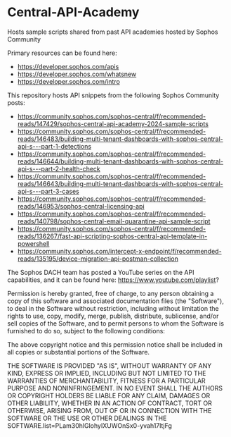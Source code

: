 # Central-API-Academy
Hosts sample scripts shared from past API academies hosted by Sophos Community 

Primary resources can be found here:

* https://developer.sophos.com/apis
* https://developer.sophos.com/whatsnew
* https://developer.sophos.com/intro

This repository hosts API snippets from the following Sophos Community posts:

* https://community.sophos.com/sophos-central/f/recommended-reads/147429/sophos-central-api-academy-2024-sample-scripts
* https://community.sophos.com/sophos-central/f/recommended-reads/146483/building-multi-tenant-dashboards-with-sophos-central-api-s---part-1-detections
* https://community.sophos.com/sophos-central/f/recommended-reads/146644/building-multi-tenant-dashboards-with-sophos-central-api-s---part-2-health-check
* https://community.sophos.com/sophos-central/f/recommended-reads/146643/building-multi-tenant-dashboards-with-sophos-central-api-s---part-3-cases
* https://community.sophos.com/sophos-central/f/recommended-reads/146953/sophos-central-licensing-api
* https://community.sophos.com/sophos-central/f/recommended-reads/140798/sophos-central-email-quarantine-api-sample-script
* https://community.sophos.com/sophos-central/f/recommended-reads/136267/fast-api-scripting-sophos-central-api-template-in-powershell
* https://community.sophos.com/intercept-x-endpoint/f/recommended-reads/135195/device-migration-api-postman-collection

The Sophos DACH team has posted a YouTube series on the API capabilities, and it can be found here: https://www.youtube.com/playlist?


Permission is hereby granted, free of charge, to any person obtaining a copy of this software and associated documentation files (the "Software"), to deal in the Software without restriction, including without limitation the rights to use, copy, modify, merge, publish, distribute, sublicense, and/or sell copies of the Software, and to permit persons to whom the Software is furnished to do so, subject to the following conditions:

The above copyright notice and this permission notice shall be included in all copies or substantial portions of the Software.

THE SOFTWARE IS PROVIDED "AS IS", WITHOUT WARRANTY OF ANY KIND, EXPRESS OR IMPLIED, INCLUDING BUT NOT LIMITED TO THE WARRANTIES OF MERCHANTABILITY, FITNESS FOR A PARTICULAR PURPOSE AND NONINFRINGEMENT. IN NO EVENT SHALL THE AUTHORS OR COPYRIGHT HOLDERS BE LIABLE FOR ANY CLAIM, DAMAGES OR OTHER LIABILITY, WHETHER IN AN ACTION OF CONTRACT, TORT OR OTHERWISE, ARISING FROM, OUT OF OR IN CONNECTION WITH THE SOFTWARE OR THE USE OR OTHER DEALINGS IN THE SOFTWARE.list=PLam30hlGlohyIXUWOnSx0-yvah17ltjFg
